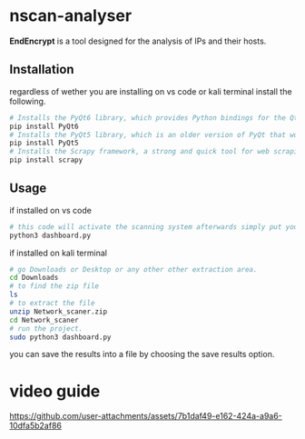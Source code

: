 # nscan-analyser

**EndEncrypt** is a tool designed for the analysis of IPs and their hosts.

## Installation
regardless of wether you are installing on vs code or kali terminal install the following.
```bash
# Installs the PyQt6 library, which provides Python bindings for the Qt application framework.
pip install PyQt6
# Installs the PyQt5 library, which is an older version of PyQt that works with Python 3.   
pip install PyQt5
# Installs the Scrapy framework, a strong and quick tool for web scraping and crawling.
pip install scrapy
```
## Usage
if installed on vs code
```bash
# this code will activate the scanning system afterwards simply put your own or other ip for scanning.
python3 dashboard.py
```
if installed on kali terminal
```bash
# go Downloads or Desktop or any other other extraction area.
cd Downloads
# to find the zip file
ls
# to extract the file
unzip Network_scaner.zip
cd Network_scaner
# run the project.
sudo python3 dashboard.py
```
you can save the results into a file by choosing the save results option.
# video guide
https://github.com/user-attachments/assets/7b1daf49-e162-424a-a9a6-10dfa5b2af86

